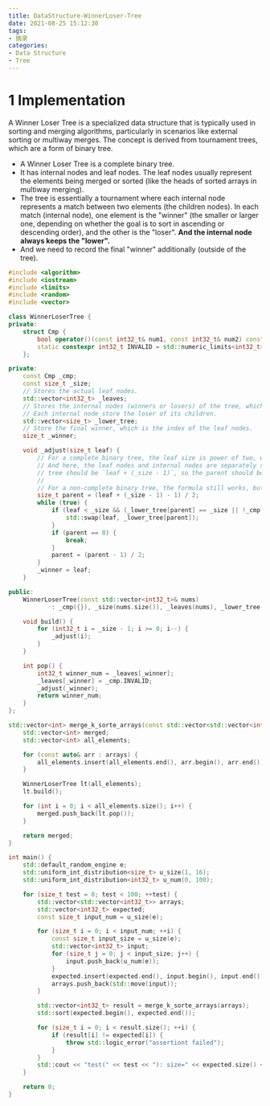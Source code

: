 ```yaml
---
title: DataStructure-WinnerLoser-Tree
date: 2021-08-25 15:12:30
tags: 
- 摘录
categories: 
- Data Structure
- Tree
---
```


# 1 Implementation

A Winner Loser Tree is a specialized data structure that is typically used in sorting and merging algorithms, particularly in scenarios like external sorting or multiway merges. The concept is derived from tournament trees, which are a form of binary tree.

* A Winner Loser Tree is a complete binary tree.
* It has internal nodes and leaf nodes. The leaf nodes usually represent the elements being merged or sorted (like the heads of sorted arrays in multiway merging).
* The tree is essentially a tournament where each internal node represents a match between two elements (the children nodes). In each match (internal node), one element is the "winner" (the smaller or larger one, depending on whether the goal is to sort in ascending or descending order), and the other is the "loser". **And the internal node always keeps the "lower".**
* And we need to record the final "winner" additionally (outside of the tree).

```cpp
#include <algorithm>
#include <iostream>
#include <limits>
#include <random>
#include <vector>

class WinnerLoserTree {
private:
    struct Cmp {
        bool operator()(const int32_t& num1, const int32_t& num2) const { return num1 < num2; }
        static constexpr int32_t INVALID = std::numeric_limits<int32_t>::max();
    };

private:
    const Cmp _cmp;
    const size_t _size;
    // Stores the actual leaf nodes.
    std::vector<int32_t> _leaves;
    // Stores the internal nodes (winners or losers) of the tree, which is actually the indexes of the leaf nodes.
    // Each internal node store the loser of its children.
    std::vector<size_t> _lower_tree;
    // Store the final winner, which is the index of the leaf nodes.
    size_t _winner;

    void _adjust(size_t leaf) {
        // For a complete binary tree, the leaf size is power of two, we have `_size - 1` internal nodes,
        // And here, the leaf nodes and internal nodes are separately stored. So the actual index of the leaf node in the
        // tree should be `leaf + (_size - 1)`, so the parent should be `(leaf + (_size - 1) - 1) / 2`
        //
        // For a non-complete binary tree, the formula still works, but I can't prove it here.
        size_t parent = (leaf + (_size - 1) - 1) / 2;
        while (true) {
            if (leaf < _size && (_lower_tree[parent] == _size || !_cmp(_leaves[leaf], _leaves[_lower_tree[parent]]))) {
                std::swap(leaf, _lower_tree[parent]);
            }
            if (parent == 0) {
                break;
            }
            parent = (parent - 1) / 2;
        }
        _winner = leaf;
    }

public:
    WinnerLoserTree(const std::vector<int32_t>& nums)
            : _cmp({}), _size(nums.size()), _leaves(nums), _lower_tree(_size, _size), _winner(_size) {}

    void build() {
        for (int32_t i = _size - 1; i >= 0; i--) {
            _adjust(i);
        }
    }

    int pop() {
        int32_t winner_num = _leaves[_winner];
        _leaves[_winner] = _cmp.INVALID;
        _adjust(_winner);
        return winner_num;
    }
};

std::vector<int> merge_k_sorte_arrays(const std::vector<std::vector<int>>& arrays) {
    std::vector<int> merged;
    std::vector<int> all_elements;

    for (const auto& arr : arrays) {
        all_elements.insert(all_elements.end(), arr.begin(), arr.end());
    }

    WinnerLoserTree lt(all_elements);
    lt.build();

    for (int i = 0; i < all_elements.size(); i++) {
        merged.push_back(lt.pop());
    }

    return merged;
}

int main() {
    std::default_random_engine e;
    std::uniform_int_distribution<size_t> u_size(1, 16);
    std::uniform_int_distribution<int32_t> u_num(0, 100);

    for (size_t test = 0; test < 100; ++test) {
        std::vector<std::vector<int32_t>> arrays;
        std::vector<int32_t> expected;
        const size_t input_num = u_size(e);

        for (size_t i = 0; i < input_num; ++i) {
            const size_t input_size = u_size(e);
            std::vector<int32_t> input;
            for (size_t j = 0; j < input_size; j++) {
                input.push_back(u_num(e));
            }
            expected.insert(expected.end(), input.begin(), input.end());
            arrays.push_back(std::move(input));
        }

        std::vector<int32_t> result = merge_k_sorte_arrays(arrays);
        std::sort(expected.begin(), expected.end());

        for (size_t i = 0; i < result.size(); ++i) {
            if (result[i] != expected[i]) {
                throw std::logic_error("assertiont failed");
            }
        }
        std::cout << "test(" << test << "): size=" << expected.size() << std::endl;
    }

    return 0;
}
```
